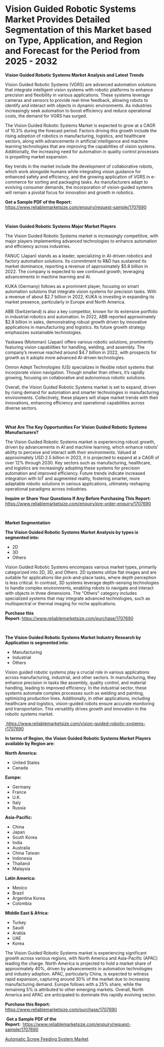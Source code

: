 <p><h1>Vision Guided Robotic Systems Market Provides Detailed Segmentation of this Market based on Type, Application, and Region and Forecast for the Period from 2025 - 2032</h1></p><p><strong>Vision Guided Robotic Systems Market Analysis and Latest Trends</strong></p>
<p><p>Vision Guided Robotic Systems (VGRS) are advanced automation solutions that integrate intelligent vision systems with robotic platforms to enhance precision and flexibility in various applications. These systems leverage cameras and sensors to provide real-time feedback, allowing robots to identify and interact with objects in dynamic environments. As industries increasingly seek automation to boost efficiency and reduce operational costs, the demand for VGRS has surged.</p><p>The Vision Guided Robotic Systems Market is expected to grow at a CAGR of 10.3% during the forecast period. Factors driving this growth include the rising adoption of robotics in manufacturing, logistics, and healthcare sectors, along with advancements in artificial intelligence and machine learning technologies that are improving the capabilities of vision systems. Additionally, the increasing need for automation in quality control processes is propelling market expansion. </p><p>Key trends in the market include the development of collaborative robots, which work alongside humans while integrating vision guidance for enhanced safety and efficiency, and the growing application of VGRS in e-commerce for sorting and packaging tasks. As manufacturers adapt to evolving consumer demands, the incorporation of vision-guided systems will remain a pivotal focus for innovation and growth in robotics.</p></p>
<p><strong>Get a Sample PDF of the Report:&nbsp;</strong> <a href="https://www.reliablemarketsize.com/enquiry/request-sample/1707690?utm_campaign=3199&utm_medium=2&utm_source=Github&utm_content=ia&utm_term=25032025&utm_id=vision-guided-robotic-systems">https://www.reliablemarketsize.com/enquiry/request-sample/1707690</a></p>
<p>&nbsp;</p>
<p><strong>Vision Guided Robotic Systems Major Market Players</strong></p>
<p><p>The Vision Guided Robotic Systems market is increasingly competitive, with major players implementing advanced technologies to enhance automation and efficiency across industries. </p><p>FANUC (Japan) stands as a leader, specializing in AI-driven robotics and factory automation solutions. Its commitment to R&D has sustained its market dominance, reporting a revenue of approximately $5.8 billion in 2022. The company is expected to see continued growth, leveraging advancements in machine learning and AI.</p><p>KUKA (Germany) follows as a prominent player, focusing on smart automation solutions that integrate vision systems for precision tasks. With a revenue of about $2.7 billion in 2022, KUKA is investing in expanding its market presence, particularly in Europe and North America.</p><p>ABB (Switzerland) is also a key competitor, known for its extensive portfolio in industrial robotics and automation. In 2022, ABB reported approximately $2.8 billion in sales, demonstrating robust growth driven by innovative applications in manufacturing and logistics. Its future growth strategy emphasizes sustainable technologies.</p><p>Yaskawa (Motoman) (Japan) offers various robotic solutions, prominently featuring vision capabilities for handling, welding, and assembly. The company’s revenue reached around $4.7 billion in 2022, with prospects for growth as it adopts more advanced AI-driven technologies.</p><p>Omron Adept Technologies (US) specializes in flexible robot systems that incorporate vision navigation. Though smaller than others, it’s rapidly growing, focusing on collaborative and autonomous robotic solutions.</p><p>Overall, the Vision Guided Robotic Systems market is set to expand, driven by rising demand for automation and smarter technologies in manufacturing environments. Collectively, these players will shape market trends with their innovations, enhancing efficiency and operational capabilities across diverse sectors.</p></p>
<p>&nbsp;</p>
<p><strong>What Are The Key Opportunities For Vision Guided Robotic Systems Manufacturers?</strong></p>
<p><p>The Vision Guided Robotic Systems market is experiencing robust growth, driven by advancements in AI and machine learning, which enhance robots' ability to perceive and interact with their environments. Valued at approximately USD 2.5 billion in 2023, it is projected to expand at a CAGR of over 12% through 2030. Key sectors such as manufacturing, healthcare, and logistics are increasingly adopting these systems for precision automation and improved efficiency. Future trends indicate increased integration with IoT and augmented reality, fostering smarter, more adaptable robotic solutions in various applications, ultimately reshaping operational paradigms across industries.</p></p>
<p><strong>Inquire or Share Your Questions If Any Before Purchasing This Report:</strong> <a href="https://www.reliablemarketsize.com/enquiry/pre-order-enquiry/1707690?utm_campaign=3199&utm_medium=2&utm_source=Github&utm_content=ia&utm_term=25032025&utm_id=vision-guided-robotic-systems">https://www.reliablemarketsize.com/enquiry/pre-order-enquiry/1707690</a></p>
<p>&nbsp;</p>
<p><strong>Market Segmentation</strong></p>
<p><strong>The Vision Guided Robotic Systems Market Analysis by types is segmented into:</strong></p>
<p><ul><li>2D</li><li>3D</li><li>Others</li></ul></p>
<p><p>Vision Guided Robotic Systems encompass various market types, primarily categorized into 2D, 3D, and Others. 2D systems utilize flat images and are suitable for applications like pick-and-place tasks, where depth perception is less critical. In contrast, 3D systems leverage depth-sensing technologies to handle complex environments, enabling robots to navigate and interact with objects in three dimensions. The "Others" category includes specialized systems that may integrate advanced technologies, such as multispectral or thermal imaging for niche applications.</p></p>
<p><strong>Purchase this Report:&nbsp;</strong><a href="https://www.reliablemarketsize.com/purchase/1707690?utm_campaign=3199&utm_medium=2&utm_source=Github&utm_content=ia&utm_term=25032025&utm_id=vision-guided-robotic-systems">https://www.reliablemarketsize.com/purchase/1707690</a></p>
<p>&nbsp;</p>
<p><strong>The Vision Guided Robotic Systems Market Industry Research by Application is segmented into:</strong></p>
<p><ul><li>Manufacturing</li><li>Industrial</li><li>Others</li></ul></p>
<p><p>Vision guided robotic systems play a crucial role in various applications across manufacturing, industrial, and other sectors. In manufacturing, they enhance precision in tasks like assembly, quality control, and material handling, leading to improved efficiency. In the industrial sector, these systems automate complex processes such as welding and painting, optimizing production lines. Additionally, in other applications, including healthcare and logistics, vision-guided robots ensure accurate monitoring and transportation. This versatility drives growth and innovation in the robotic systems market.</p></p>
<p><a href="https://www.reliablemarketsize.com/vision-guided-robotic-systems-r1707690?utm_campaign=3199&utm_medium=2&utm_source=Github&utm_content=ia&utm_term=25032025&utm_id=vision-guided-robotic-systems">&nbsp;https://www.reliablemarketsize.com/vision-guided-robotic-systems-r1707690</a></p>
<p><strong>In terms of Region, the Vision Guided Robotic Systems Market Players available by Region are:</strong></p>
<p>
    <p> <strong> North America: </strong>
        <ul>
            <li>United States</li>
            <li>Canada</li>
        </ul>
        </p> 
    <p> <strong> Europe: </strong>
        <ul>
            <li>Germany</li>
            <li>France</li>
            <li>U.K.</li>
            <li>Italy</li>
            <li>Russia</li>
        </ul>
        </p> 
    <p> <strong> Asia-Pacific: </strong>
        <ul>
            <li>China</li>
            <li>Japan</li>
            <li>South Korea</li>
            <li>India</li>
            <li>Australia</li>
            <li>China Taiwan</li>
            <li>Indonesia</li>
            <li>Thailand</li>
            <li>Malaysia</li>
        </ul>
        </p> 
    <p> <strong> Latin America: </strong>
        <ul>
            <li>Mexico</li>
            <li>Brazil</li>
            <li>Argentina Korea</li>
            <li>Colombia</li>
        </ul>
        </p> 
    <p> <strong> Middle East & Africa: </strong>
        <ul>
            <li>Turkey</li>
            <li>Saudi</li>
            <li>Arabia</li>
            <li>UAE</li>
            <li>Korea</li>
        </ul>
    </p>
    </p>
<p><p>The Vision Guided Robotic Systems market is experiencing significant growth across various regions, with North America and Asia-Pacific (APAC) leading the charge. North America is projected to hold a market share of approximately 40%, driven by advancements in automation technologies and industry adoption. APAC, particularly China, is expected to witness rapid expansion, capturing around 30% of the market due to increasing manufacturing demand. Europe follows with a 25% share, while the remaining 5% is attributed to other emerging markets. Overall, North America and APAC are anticipated to dominate this rapidly evolving sector.</p></p>
<p><strong>Purchase this Report: </strong><a href="https://www.reliablemarketsize.com/purchase/1707690?utm_campaign=3199&utm_medium=2&utm_source=Github&utm_content=ia&utm_term=25032025&utm_id=vision-guided-robotic-systems">https://www.reliablemarketsize.com/purchase/1707690</a></p>
<p>&nbsp;<strong>Get a Sample PDF of the Report:&nbsp;&nbsp;</strong><a href="https://www.reliablemarketsize.com/enquiry/request-sample/1707690?utm_campaign=3199&utm_medium=2&utm_source=Github&utm_content=ia&utm_term=25032025&utm_id=vision-guided-robotic-systems">https://www.reliablemarketsize.com/enquiry/request-sample/1707690</a></p>
<p><strong></strong></p>
<p><p><a href="https://github.com/ijffseandy/Market-Research-Report-List-1/blob/main/automatic-screw-feeding-system-market.md?utm_campaign=3199&utm_medium=2&utm_source=Github&utm_content=ia&utm_term=25032025&utm_id=vision-guided-robotic-systems">Automatic Screw Feeding System Market</a></p></p>
